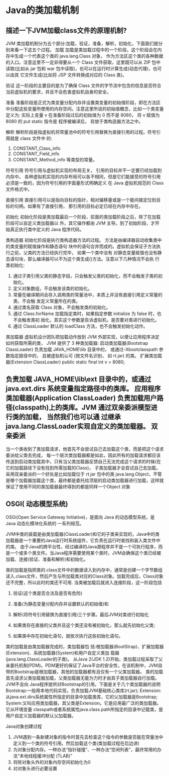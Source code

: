Java的类加载机制
====

描述一下JVM加载class文件的原理机制?
----

JVM 类加载机制分为五个部分:加载，验证，准备，解析，初始化，下面我们就分别来看一下这五个过程。
加载
加载是类加载过程中的一个阶段，这个阶段会在内存中生成一个代表这个类的 java.lang.Class 对象， 作为方法区这个类的各种数据的入口。注意这里不一定非得要从一个 Class 文件获取，这里既可以从 ZIP 包中读取(比如从 jar 包和 war 包中读取)，也可以在运行时计算生成(动态代理)，也可以由其 它文件生成(比如将 JSP 文件转换成对应的 Class 类)。

验证
这一阶段的主要目的是为了确保 Class 文件的字节流中包含的信息是否符合当前虚拟机的要求，并且不会危害虚拟机自身的安全。

准备
准备阶段是正式为类变量分配内存并设置类变量的初始值阶段，即在方法区中分配这些变量所使用的内存空间。注意这里所说的初始值概念，比如一个类变量定义为:
实际上变量 v 在准备阶段过后的初始值为 0 而不是 8080， 将 v 赋值为 8080 的 put static 指令是 程序被编译后， 存放于类构造器方法之中。

解析
解析阶段是指虚拟机将常量池中的符号引用替换为直接引用的过程。符号引用就是 class 文件中 的:

1. CONSTANT_Class_info
2. CONSTANT_Field_info
3. CONSTANT_Method_info
等类型的常量。

符号引用
符号引用与虚拟机实现的布局无关， 引用的目标并不一定要已经加载到内存中。 各种虚拟机实现的内存布局可以各不相同，但是它们能接受的符号引用必须是一致的，因为符号引用的字面量形式明确定义 在 Java 虚拟机规范的 Class 文件格式中。

直接引用
直接引用可以是指向目标的指针，相对偏移量或是一个能间接定位到目标的句柄。如果有了直接引用， 那引用的目标必定已经在内存中存在。

初始化
初始化阶段是类加载最后一个阶段，前面的类加载阶段之后，除了在加载阶段可以自定义类加载器以 外，其它操作都由 JVM 主导。到了初始阶段，才开始真正执行类中定义的 Java 程序代码。

类构造器
初始化阶段是执行类构造器方法的过程。 方法是由编译器自动收集类中的类变量的赋值操作和静态语句 块中的语句合并而成的。虚拟机会保证子方法执行之前，父类的方法已经执行完毕， 如果一个类中没有 对静态变量赋值也没有静态语句块，那么编译器可以不为这个类生成()方法。注意以下几种情况不会执 行类初始化:

1. 通过子类引用父类的静态字段，只会触发父类的初始化，而不会触发子类的初始化。
2. 定义对象数组，不会触发该类的初始化。
3. 常量在编译期间会存入调用类的常量池中，本质上并没有直接引用定义常量的类，不会触
发定义常量所在的类。
4. 通过类名获取 Class 对象，不会触发类的初始化。
5. 通过 Class.forName 加载指定类时，如果指定参数 initialize 为 false 时，也不会触发类初
始化，其实这个参数是告诉虚拟机，是否要对类进行初始化。
6. 通过 ClassLoader 默认的 loadClass 方法，也不会触发初始化动作。

类加载器
虚拟机设计团队把加载动作放到 JVM 外部实现，以便让应用程序决定如何获取所需的类， JVM 提供了
3 种类加载器: 启动类加载器(Bootstrap ClassLoader)
负责加载 JAVA_HOME\lib 目录中的， 或通过-Xbootclasspath 参数指定路径中的， 且被虚拟机认可 (按文件名识别， 如 rt.jar) 的类。
扩展类加载器(Extension ClassLoader)
public static final int v = 8080;

负责加载 JAVA_HOME\lib\ext 目录中的，或通过 java.ext.dirs 系统变量指定路径中的类库。 应用程序类加载器(Application ClassLoader)
负责加载用户路径(classpath)上的类库。JVM 通过双亲委派模型进行类的加载， 当然我们也可以通 过继承 java.lang.ClassLoader实现自定义的类加载器。
双亲委派
---

当一个类收到了类加载请求，他首先不会尝试自己去加载这个类，而是把这个请求委派给父类去完成， 每一个层次类加载器都是如此，因此所有的加载请求都应该传送到启动类加载其中，只有当父类加载器反馈自己无法完成这个请求的时候(在它的加载路径下没有找到所需加载的Class)， 子类加载器才会尝试自己去加载。
采用双亲委派的一个好处是比如加载位于 rt.jar 包中的类 java.lang.Object，不管是哪个加载器加载这个类，最终都是委托给顶层的启动类加载器进行加载，这样就保证了使用不同的类加载器最终得到的都是同样一个Object 对象

OSGI( 动态模型系统)
---

OSGi(Open Service Gateway Initiative)，是面向 Java 的动态模型系统，是 Java 动态化模块化系统的
一系列规范。

JVM中类的装载是由类加载器(ClassLoader)和它的子类来实现的，Java中的类加载器是一个重要的Java运行时系统组件，它负责在运行时查找和装入类文件中的类。 由于Java的跨平台性，经过编译的Java源程序并不是一个可执行程序，而是一个或多个类文件。当Java程序需要使用某个类时，JVM会确保这个类已经被加载、连接(验证、准备和解析)和初始化。

类的加载是指把类的.class文件中的数据读入到内存中，通常是创建一个字节数组读入.class文件，然后产生与所加载类对应的Class对象。加载完成后，Class对象还不完整，所以此时的类还不可用.
当类被加载后就进入连接阶段，这一阶段包括

1. 验证(这个类是否合法及是否有危险)
2. 准备(为静态变量分配内存并设置默认的初始值)和
3. 解析(将符号引用替换为直接引用)三个步骤。最后JVM对类进行初始化

4. 如果类存在直接的父类并且这个类还没有被初始化，那么就先初始化父类;
5. 如果类中存在初始化语句，就依次执行这些初始化语句。

类的加载是由类加载器完成的，类加载器包 括:根加载器(BootStrap)、扩展加载器(Extension)、系统加载器(System)和用户自定义类加 载器(java.lang.ClassLoader的子类)。
从Java 2(JDK 1.2)开始，类加载过程采取了父亲委托机制(PDM)。PDM更好的保证了Java平台的安全性，在该机制中，JVM自带的Bootstrap是根加载器，其他的加载器都有且仅有一个父类加载器。 类的加载首先请求父类加载器加载，父类加载器无能为力时才由其子类加载器自行加载。JVM不会向 Java程序提供对Bootstrap的引用。下面是关于几个类加载器的说明
    Bootstrap:一般用本地代码实现，负责加载JVM基础核心类库(rt.jar);
    Extension:从java.ext.dirs系统属性所指定的目录中加载类库，它的父加载器是Bootstrap;
    System:又叫应用类加载器，其父类是Extension。它是应用最广泛的类加载器。它从环境变量 classpath或者系统属性java.class.path所指定的目录中记载类，是用户自定义加载器的默认父加载器。

Java对象创建过程

1. JVM遇到一条新建对象的指令时首先去检查这个指令的参数是否能在常量池中定义到一个类的符号引用。然后加载这个类(类加载过程在后边讲)
2. 为对象分配内存。一种办法“指针碰撞”、一种办法“空闲列表”，最终常用的办法“本地线程缓冲分配 (TLAB)”
3. 将除对象头外的对象内存空间初始化为0
4. 对对象头进行必要设置
